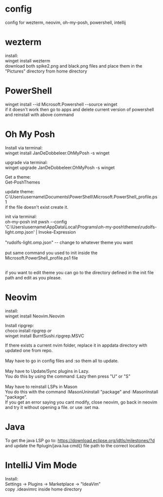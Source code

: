 # config
config for wezterm, neovim, oh-my-posh, powershell, intellij

# wezterm
install:<br>
winget install wezterm<br>
download both spike2.png and black.png files and place them in the "Pictures" directory from home directory

# PowerShell
winget install --id Microsoft.Powershell --source winget<br>
if it doesn't work then go to apps and delete current version of powershell and reinstall with above command

# Oh My Posh
Install via terminal:<br>
winget install JanDeDobbeleer.OhMyPosh -s winget

upgrade via terminal:<br>
winget upgrade JanDeDobbeleer.OhMyPosh -s winget

Get a theme:<br>
Get-PoshThemes

update theme:<br>
C:\Users\username\Documents\PowerShell\Microsoft.PowerShell_profile.ps1<br>
if the file doesn't exist create it.<br>

init via terminal:<br>
oh-my-posh init pwsh --config 'C:\Users\username\AppData\Local\Programs\oh-my-posh\themes\rudolfs-light.omp.json' | Invoke-Expression <br><br>
"rudolfs-light.omp.json" -- change to whatever theme you want<br><br>
put same command you used to init inside the Microsoft.PowerShell_profile.ps1 file<br><br>

if you want to edit theme you can go to the directory defined in the init file path and edit as you please.

# Neovim
install:<br>
winget install Neovim.Neovim

Install ripgrep:<br>
choco install ripgrep *or*<br>
winget install BurntSushi.ripgrep.MSVC

If there exists a current nvim folder, replace it in appdata directory with updated one from repo.<br><br>
May have to go in config files and :so them all to update.<br><br>
May have to Update/Sync plugins in Lazy.<br> 
  You do this by using the command :Lazy then press "U" or "S" <br><br>
May have to reinstall LSPs in Mason<br>
  You do this with the command :MasonUninstall "package" and :MasonInstall "package".<br>
  If you get an error saying you cant modify, close neovim, go back in neovim and try it without opening a file. or use :set ma.

# Java
To get the java LSP go to: https://download.eclipse.org/jdtls/milestones/?d and update the ftplugin/java.lua cmd{} file path to the correct location

# IntelliJ Vim Mode
Install:<br>
Settings -> Plugins -> Marketplace -> "IdeaVim"<br>
copy .ideavimrc inside home directory
